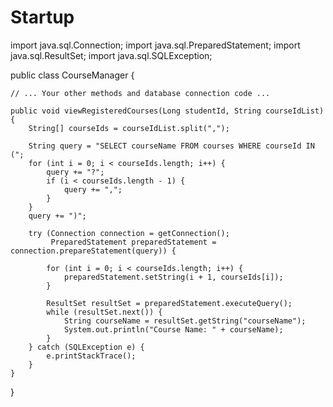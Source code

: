 # Startup

import java.sql.Connection;
import java.sql.PreparedStatement;
import java.sql.ResultSet;
import java.sql.SQLException;

public class CourseManager {

    // ... Your other methods and database connection code ...

    public void viewRegisteredCourses(Long studentId, String courseIdList) {
        String[] courseIds = courseIdList.split(",");

        String query = "SELECT courseName FROM courses WHERE courseId IN (";
        for (int i = 0; i < courseIds.length; i++) {
            query += "?";
            if (i < courseIds.length - 1) {
                query += ",";
            }
        }
        query += ")";

        try (Connection connection = getConnection();
             PreparedStatement preparedStatement = connection.prepareStatement(query)) {

            for (int i = 0; i < courseIds.length; i++) {
                preparedStatement.setString(i + 1, courseIds[i]);
            }

            ResultSet resultSet = preparedStatement.executeQuery();
            while (resultSet.next()) {
                String courseName = resultSet.getString("courseName");
                System.out.println("Course Name: " + courseName);
            }
        } catch (SQLException e) {
            e.printStackTrace();
        }
    }
}
